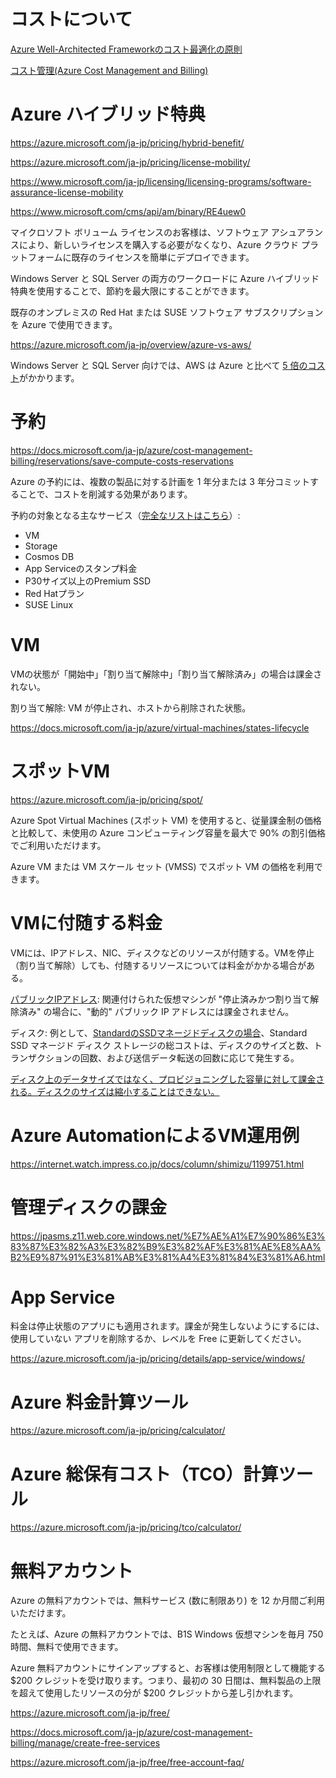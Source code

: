 # コストについて

[Azure Well-Architected Frameworkのコスト最適化の原則](https://docs.microsoft.com/ja-jp/azure/architecture/framework/cost/overview)

[コスト管理(Azure Cost Management and Billing)](https://azure.microsoft.com/ja-jp/services/cost-management/)

# Azure ハイブリッド特典

https://azure.microsoft.com/ja-jp/pricing/hybrid-benefit/

https://azure.microsoft.com/ja-jp/pricing/license-mobility/

https://www.microsoft.com/ja-jp/licensing/licensing-programs/software-assurance-license-mobility

https://www.microsoft.com/cms/api/am/binary/RE4uew0

マイクロソフト ボリューム ライセンスのお客様は、ソフトウェア アシュアランスにより、新しいライセンスを購入する必要がなくなり、Azure クラウド プラットフォームに既存のライセンスを簡単にデプロイできます。

Windows Server と SQL Server の両方のワークロードに Azure ハイブリッド特典を使用することで、節約を最大限にすることができます。

既存のオンプレミスの Red Hat または SUSE ソフトウェア サブスクリプションを Azure で使用できます。

https://azure.microsoft.com/ja-jp/overview/azure-vs-aws/

Windows Server と SQL Server 向けでは、AWS は Azure と比べて [5 倍のコスト](https://azure.microsoft.com/ja-jp/overview/azure-vs-aws/cost-savings/)がかかります。


# 予約

https://docs.microsoft.com/ja-jp/azure/cost-management-billing/reservations/save-compute-costs-reservations


Azure の予約には、複数の製品に対する計画を 1 年分または 3 年分コミットすることで、コストを削減する効果があります。

予約の対象となる主なサービス（[完全なリストはこちら](https://docs.microsoft.com/ja-jp/azure/cost-management-billing/reservations/save-compute-costs-reservations#charges-covered-by-reservation)）:

- VM
- Storage
- Cosmos DB
- App Serviceのスタンプ料金
- P30サイズ以上のPremium SSD
- Red Hatプラン
- SUSE Linux

# VM

VMの状態が「開始中」「割り当て解除中」「割り当て解除済み」の場合は課金されない。

割り当て解除: VM が停止され、ホストから削除された状態。

https://docs.microsoft.com/ja-jp/azure/virtual-machines/states-lifecycle

# スポットVM

https://azure.microsoft.com/ja-jp/pricing/spot/

Azure Spot Virtual Machines (スポット VM) を使用すると、従量課金制の価格と比較して、未使用の Azure コンピューティング容量を最大で 90% の割引価格でご利用いただけます。

Azure VM または VM スケール セット (VMSS) でスポット VM の価格を利用できます。

# VMに付随する料金

VMには、IPアドレス、NIC、ディスクなどのリソースが付随する。VMを停止（割り当て解除）しても、付随するリソースについては料金がかかる場合がある。

[パブリックIPアドレス](https://azure.microsoft.com/ja-jp/pricing/details/ip-addresses/): 関連付けられた仮想マシンが "停止済みかつ割り当て解除済み" の場合に、"動的" パブリック IP アドレスには課金されません。

ディスク: 例として、[StandardのSSDマネージドディスクの場合](https://azure.microsoft.com/ja-jp/pricing/details/managed-disks/)、Standard SSD マネージド ディスク ストレージの総コストは、ディスクのサイズと数、トランザクションの回数、および送信データ転送の回数に応じて発生する。

[ディスク上のデータサイズではなく、プロビジョニングした容量に対して課金される。ディスクのサイズは縮小することはできない。](https://docs.microsoft.com/ja-jp/azure/virtual-machines/faq-for-disks)

# Azure AutomationによるVM運用例

https://internet.watch.impress.co.jp/docs/column/shimizu/1199751.html


# 管理ディスクの課金

https://jpasms.z11.web.core.windows.net/%E7%AE%A1%E7%90%86%E3%83%87%E3%82%A3%E3%82%B9%E3%82%AF%E3%81%AE%E8%AA%B2%E9%87%91%E3%81%AB%E3%81%A4%E3%81%84%E3%81%A6.html


# App Service

料金は停止状態のアプリにも適用されます。課金が発生しないようにするには、使用していない アプリを削除するか、レベルを Free に更新してください。

https://azure.microsoft.com/ja-jp/pricing/details/app-service/windows/

# Azure 料金計算ツール

https://azure.microsoft.com/ja-jp/pricing/calculator/

# Azure 総保有コスト（TCO）計算ツール

https://azure.microsoft.com/ja-jp/pricing/tco/calculator/


# 無料アカウント

Azure の無料アカウントでは、無料サービス (数に制限あり) を 12 か月間ご利用いただけます。

たとえば、Azure の無料アカウントでは、B1S Windows 仮想マシンを毎月 750 時間、無料で使用できます。 

Azure 無料アカウントにサインアップすると、お客様は使用制限として機能する $200 クレジットを受け取ります。つまり、最初の 30 日間は、無料製品の上限を超えて使用したリソースの分が $200 クレジットから差し引かれます。

https://azure.microsoft.com/ja-jp/free/


https://docs.microsoft.com/ja-jp/azure/cost-management-billing/manage/create-free-services

https://azure.microsoft.com/ja-jp/free/free-account-faq/

